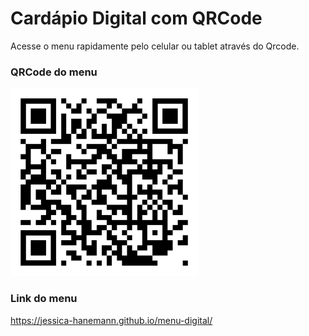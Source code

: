<h1>Cardápio Digital com QRCode</h1>

<p>
  Acesse o menu rapidamente pelo celular ou tablet através do Qrcode.
</p>

<h3>QRCode do menu</h3>
<img style="width: 300px;" src="https://github.com/Jessica-Hanemann/menu-digital/blob/main/images/qr-code.png"/>

<h3>Link do menu</h3>
<a href="https://jessica-hanemann.github.io/menu-digital/">https://jessica-hanemann.github.io/menu-digital/</a>
